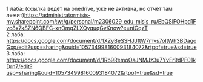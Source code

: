 1 лаба: (ссылка ведёт на onedrive, уже не активна, но отчёт там лежит)https://administratormisis-my.sharepoint.com/:w:/g/personal/m2306029_edu_misis_ru/EbQSiFOHpd1Fvc8x7kSZN6QBFC-xnOmgZLXOyquqGvKnow?e=niGqzT  
2 лаба: https://docs.google.com/document/d/1XZyBeSSHJJftW7mvs7oltWh3BDagoGxp/edit?usp=sharing&ouid=105734998160093184072&rtpof=true&sd=true  
3 лаба: https://docs.google.com/document/d/1Rb9RemoOaJNMJz3u7YvEr9dPF01kDrn7/edit?usp=sharing&ouid=105734998160093184072&rtpof=true&sd=true  
